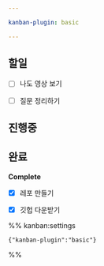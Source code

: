 ```yaml
---

kanban-plugin: basic

---
```


## 할일

- [ ] 나도 영상 보기
- [ ] 질문 정리하기


## 진행중



## 완료

**Complete**
- [x] 레포 만들기
- [x] 깃헙 다운받기




%% kanban:settings
```
{"kanban-plugin":"basic"}
```
%%